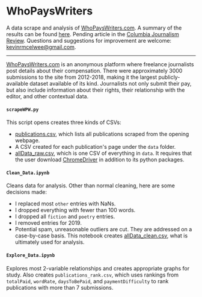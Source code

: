 # WhoPaysWriters
A data scrape and analysis of [WhoPaysWriters.com](http://whopayswriters.com/#/results).
A summary of the results can be found [here](Explore_Data.ipynb).
Pending article in the [Columbia Journalism Review](https://www.cjr.org/).
Questions and suggestions for improvement are welcome: kevinrmcelwee@gmail.com.

***
[WhoPaysWriters.com](http://whopayswriters.com/#/results) is an anonymous platform where freelance journalists post details about their compensation. There were approximately 3000 submissions to the site from 2012-2018, making it the largest publicly-available dataset available of its kind. Journalists not only submit their pay, but also include information about their rights, their relationship with the editor, and other contextual data.

#### `scrapeWPW.py`
This script opens creates three kinds of CSVs:
* [publications.csv](publications.csv), which lists all publications scraped from the opening webpage.
* A CSV created for each publication's page under the `data` folder.
* [allData_raw.csv](allData_raw.csv), which is one CSV of everything in `data`.
It requires that the user download [ChromeDriver](https://sites.google.com/a/chromium.org/chromedriver/) in addition to its python packages.

#### `Clean_Data.ipynb`
Cleans data for analysis. Other than normal cleaning, here are some decisions made:
* I replaced most `other` entries with NaNs.
* I dropped everything with fewer than 100 words.
* I dropped all `fiction` and `poetry` entries.
* I removed entries for 2019.
* Potential spam, unreasonable outliers are cut. They are addressed on a case-by-case basis.
This notebook creates [allData_clean.csv](allData_clean.csv), what is ultimately used for analysis.

#### `Explore_Data.ipynb`
Explores most 2-variable relationships and creates appropriate graphs for study. Also creates `publications_rank.csv`, which uses rankings from `totalPaid`, `wordRate`, `daysToBePaid`, and `paymentDifficulty` to rank publications with more than 7 submissions.
